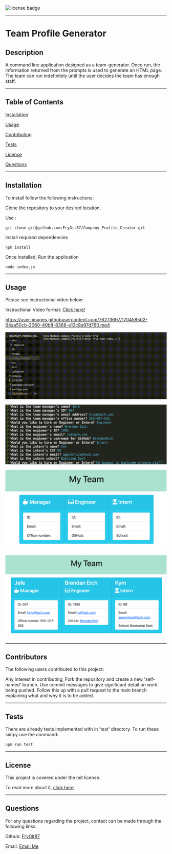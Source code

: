 ![license badge](https://img.shields.io/static/v1?label=license&message=mit&color=Blue)

---

# Team Profile Generator

## Description

A command line application designed as a team-generator. Once run, the information returned from the prompts is used to generate an HTML page. The team can run indefinitely until the user decides the team has enough staff.

---

## Table of Contents

[Installation](https://github.com/FryGit87/Company_Profile_Creator#installation)

[Usage](https://github.com/FryGit87/Company_Profile_Creator#usage)

[Contributing](https://github.com/FryGit87/Company_Profile_Creator#contributors)

[Tests](https://github.com/FryGit87/Company_Profile_Creator#tests)

[License](https://github.com/FryGit87/Company_Profile_Creator#license)

[Questions](https://github.com/FryGit87/Company_Profile_Creator#questions)

---

## Installation

To install follow the following instructions:

Clone the repository to your desired location.

Use :

```
git clone git@github.com:FryGit87/Company_Profile_Creator.git
```

Install required dependencies

```
npm install
```

Once installed, Run the application

```
node index.js
```

---

## Usage

Please see instructional video below:

Instructional Video format: [Click here!](https://drive.google.com/file/d/1VTjVOSlm32SlCLtreHTDWhdVcdy8lAR-/view?usp=sharing)


https://user-images.githubusercontent.com/76273697/170458502-64aa50cb-2060-40b8-8368-e12c8e97d760.mp4


![Application Presentation](./media/how-to-use.gif)

![User Input](./media/userInput.png)

![Template Staff](./media/templateStaff.png)

![Staff](./media/Staff.png)

---

## Contributors

The following users contributed to this project:

Any interest in contributing, Fork the repository and create a new 'self-named' branch. Use commit messages to give significant detail on work being pushed. Follow this up with a pull request to the main branch explaining what and why it is to be added.

---

## Tests

There are already tests implemented with in 'test' directory. To run these simpy use the command:

```
npm run test
```

---

## License

This project is covered under the mit license.

To read more about it, [click here](https://choosealicense.com/licenses/mit).

---

## Questions

For any questions regarding the project, contact can be made through the following links.

Github: [FryGit87](https://github.com/FryGit87)

Email: [Email Me](kymreilly.87@hotmail.com)
